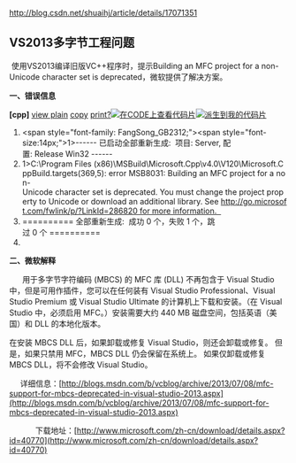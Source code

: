 

http://blog.csdn.net/shuaihj/article/details/17071351

## VS2013多字节工程问题

​	使用VS2013编译旧版VC++程序时，提示Building an MFC project for a non-Unicode character set is deprecated，微软提供了解决方案。

**一、错误信息**

**[cpp]** [view plain](http://blog.csdn.net/shuaihj/article/details/17071351#) [copy](http://blog.csdn.net/shuaihj/article/details/17071351#) [print](http://blog.csdn.net/shuaihj/article/details/17071351#)[?](http://blog.csdn.net/shuaihj/article/details/17071351#)[![在CODE上查看代码片](https://code.csdn.net/assets/CODE_ico.png)](https://code.csdn.net/snippets/92107)[![派生到我的代码片](https://code.csdn.net/assets/ico_fork.svg)](https://code.csdn.net/snippets/92107/fork)

1. <span style="font-family: FangSong_GB2312;"><span style="font-size:14px;">1>------ 已启动全部重新生成:  项目: Server, 配置: Release Win32 ------  
2. 1>C:\Program Files (x86)\MSBuild\Microsoft.Cpp\v4.0\V120\Microsoft.CppBuild.targets(369,5): error MSB8031: Building an MFC project for a non-Unicode character set is deprecated. You must change the project property to Unicode or download an additional library. See http://go.microsoft.com/fwlink/p/?LinkId=286820 for more information.  
3. ========== 全部重新生成:  成功 0 个，失败 1 个，跳过 0 个 ==========  
4. </span></span>  

**二、微软解释**

      用于多字节字符编码 (MBCS) 的 MFC 库 (DLL) 不再包含于 Visual Studio 中，但是可用作插件，您可以在任何装有 Visual Studio Professional、Visual Studio Premium 或 Visual Studio Ultimate 的计算机上下载和安装。（在 Visual Studio 中，必须启用 MFC。）安装需要大约 440 MB 磁盘空间，包括英语（美国）和 DLL 的本地化版本。

在安装 MBCS DLL 后，如果卸载或修复 Visual Studio，则还会卸载或修复。 但是，如果只禁用 MFC，MBCS DLL 仍会保留在系统上。 如果仅卸载或修复 MBCS DLL，将不会修改 Visual Studio。

​	    详细信息：[http://blogs.msdn.com/b/vcblog/archive/2013/07/08/mfc-support-for-mbcs-deprecated-in-visual-studio-2013.aspx](http://blogs.msdn.com/b/vcblog/archive/2013/07/08/mfc-support-for-mbcs-deprecated-in-visual-studio-2013.aspx)

            下载地址：[http://www.microsoft.com/zh-cn/download/details.aspx?id=40770](http://www.microsoft.com/zh-cn/download/details.aspx?id=40770)